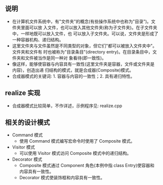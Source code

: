 
## 说明
- 在计算机文件系统中，有"文件夹"的概念(有些操作系统中也称为"目录")。文件夹里面可以放
  入文件，也可以放入其他文件夹(称为子文件夹)。在子文件夹中，一样地既可以放入文件，也
  可以放入子文件夹。可以说，文件夹是形成了一种容器机构、递归结构。
- 这里文件夹与文件虽然是不同类型的对象，但它们"都可以被放入文件夹中"。文件夹和文件有
  时也被称为"目录条目"(directory entry)。在目录条目中，文件夹和文件被当作是同一种对
  象看待(即一致性)。
- 像这样，能够使容器与内容具有一致性(这里文件夹是容器，文件或文件夹是内容)，创造出递
  归结构的模式，就是合成器(Composite)模式。
- 合成器模式的关键词: 1. 容器与内容的一致性；2. 具有递归特性。

## realize 实现
- 合成器模式比较简单，不作详述，示例程序见: realize.cpp

## 相关的设计模式
- Command 模式
    + 使用 Command 模式编写宏命令时使用了 Composite 模式。
- Visitor 模式
    + 可以使用 Visitor 模式访问 Composite 模式中的递归结构。
- Decorator 模式
    + Composite 模式通过 Component 角色(本例中指 class Entry)使容器和内容具有一致性。
    + Decorator 模式使装饰框和内容具有一致性。